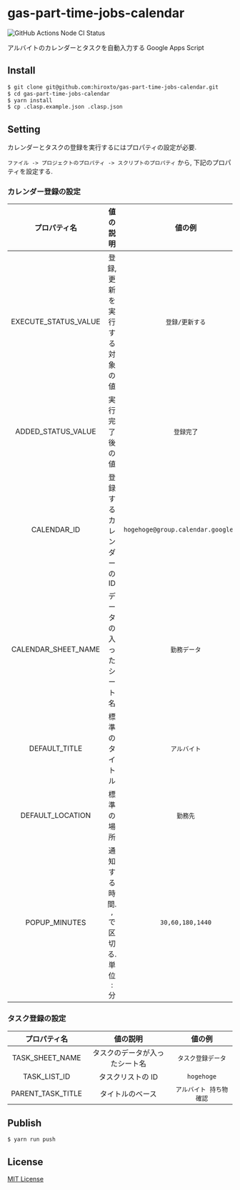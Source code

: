 # gas-part-time-jobs-calendar

![GitHub Actions Node CI Status](https://github.com/hiroxto/gas-part-time-jobs-calendar/workflows/Node%20CI/badge.svg)

アルバイトのカレンダーとタスクを自動入力する Google Apps Script

## Install

```sh
$ git clone git@github.com:hiroxto/gas-part-time-jobs-calendar.git
$ cd gas-part-time-jobs-calendar
$ yarn install
$ cp .clasp.example.json .clasp.json
```

## Setting

カレンダーとタスクの登録を実行するにはプロパティの設定が必要.

`ファイル -> プロジェクトのプロパティ -> スクリプトのプロパティ` から, 下記のプロパティを設定する.

### カレンダー登録の設定

|プロパティ名|値の説明|値の例|
|:---:|:---:|:---:|
|EXECUTE_STATUS_VALUE|登録, 更新を実行する対象の値|`登録/更新する`|
|ADDED_STATUS_VALUE|実行完了後の値|`登録完了`|
|CALENDAR_ID|登録するカレンダーのID|`hogehoge@group.calendar.google.com`|
|CALENDAR_SHEET_NAME|データの入ったシート名|`勤務データ`|
|DEFAULT_TITLE|標準のタイトル|`アルバイト`|
|DEFAULT_LOCATION|標準の場所|`勤務先`|
|POPUP_MINUTES|通知する時間. `,` で区切る. 単位 : 分|`30,60,180,1440`|

### タスク登録の設定

|プロパティ名|値の説明|値の例|
|:---:|:---:|:---:|
|TASK_SHEET_NAME|タスクのデータが入ったシート名|`タスク登録データ`|
|TASK_LIST_ID|タスクリストの ID|`hogehoge`|
|PARENT_TASK_TITLE|タイトルのベース|`アルバイト 持ち物確認`|

## Publish

```sh
$ yarn run push
```

## License

[MIT License](https://github.com/hiroxto/gas-part-time-jobs-calendar/blob/master/LICENSE "MIT License")
